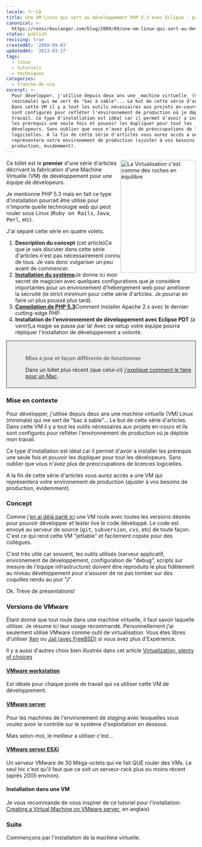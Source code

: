 ```yaml
---
locale: fr-CA
title: Une VM Linux qui sert au développement PHP 5.3 avec Eclipse - partie I
canonical: >-
  https://renoirboulanger.com/blog/2009/09/une-vm-linux-qui-sert-au-developpement-php-5-3-avec-eclipse-partie-i/
status: publish
revising: true
createdAt: '2009-09-03'
updatedAt: '2013-03-27'
tags:
  - linux
  - tutoriels
  - techniques
categories:
  - tranche-de-vie
excerpt: >-
  Pour développer, j'utilise depuis deux ans une _machine virtuelle_ (VM) Linux
  (minimale) qui me sert de "bac à sable"... Le but de cette série d'articles.
  Dans cette VM il y a tout les outils nécessaires aux projets en-cours et ils
  sont configurés pour refléter l'environnement de production où je déploie mon
  travail. Ce type d'installation est idéal car il permet d'avoir a installer
  les prérequis une seule fois et pouvoir les dupliquer pour tout les
  dévelopeurs. Sans oublier que vous n'avez plus de préoccupations de licences
  logicielles. A la fin de cette série d'articles vous aurez accès a une VM qui
  représentera votre environement de production (ajuster à vos besoins de
  production, évidemment).
---
```


<img class="size-medium wp-image-1082" style="border: none; float: right;" title="La Virtualisation c'est comme des roches en équilibre" src="https://renoirb.github.io/site-assets/assets/content/blog/2009/09/virtualization-200x300.jpg" alt="La Virtualisation c'est comme des roches en équilibre" width="200" height="300" />Ce billet est le <strong>premier</strong> d'une série d'articles décrivant la fabrication d'une Machine Virtuelle (VM) de développement pour une équipe de dévelopeurs.

Je mentionne PHP 5.3 mais en fait ce type d'installation pourrait être utilisé pour n'importe quelle technologie web qui peut rouler sous Linux (<tt>Ruby on Rails</tt>, <tt>Java</tt>, <tt>Perl</tt>, etc).

J'ai séparé cette série en quatre volets.
<ol>
	<li><strong>Description du concept</strong> (cet article)Ce que je vais discuter dans cette série d'articles n'est pas nécessairement connu de tous. Je vais donc vulgariser un peu avant de commencer.</li>
	<li><strong><a href="/blog/2009/09/une-vm-linux-qui-sert-au-developpement-php-5-3-avec-eclipse-partie-ii/">Installation du système</a></strong>Je donne ici mon secret de magicien avec quelques configurations que je considère importantes pour un environement d'hébergement web pour améliorer la sécruité (le strict minimum pour cette série d'articles. Je pourrai en faire un plus poussé plus tard).</li>
	<li><strong><a href="/blog/2009/09/une-vm-linux-qui-sert-au-developpement-php-5-3-avec-eclipse-partie-iii">Compilation de PHP 5.3</a></strong>Comment installer Apache 2.x avec le dernier cutting-edge PHP.</li>
	<li><strong>Installation de l'environnement de développement avec Eclipse PDT</strong> (à venir)La magie se passe par là! Avec ce setup votre équipe pourra répliquer l'installation de développement a volonté.</li>
</ol>

<div style="background: #ececec; margin: 5px 0px; padding: 18px 8px 8px 50px; border: 1px solid #333;">
<h4 style="color: #777; margin-bottom: 10px;">Mise à jour et façon différente de fonctionner</h4>
<p>Dans un billet plus récent (que celui-ci) <a href="/blog/2010/07/installer-une-machine-virtuelle-linux-roulant-dans-vmware-fusion-sous-mac-os-x/">j'explique comment le faire pour un Mac</a>.</p>
</div>

<h3>Mise en contexte</h3>
Pour développer, j'utilise depuis deux ans une <em>machine virtuelle</em> (VM) Linux (minimale) qui me sert de "bac à sable"... Le but de cette série d'articles. Dans cette VM il y a tout les outils nécessaires aux projets en-cours et ils sont configurés pour refléter l'environnement de production où je déploie mon travail.

Ce type d'installation est idéal car il permet d'avoir a installer les prérequis une seule fois et pouvoir les dupliquer pour tout les dévelopeurs. Sans oublier que vous n'avez plus de préoccupations de licences logicielles.

A la fin de cette série d'articles vous aurez accès a une VM qui représentera votre environement de production (ajuster à vos besoins de production, évidemment).
<!--more-->
<h3>Concept</h3>
Comme j'<a href="/blog/2007/11/mon-espace-de-travail/">en ai déjà parlé ici</a> une VM roule avec toutes les versions désirés pour pouvoir développer et tester live le code développé. Le code est envoyé au serveur de source (<tt>git</tt>, <tt>subversion</tt>, <tt>cvs</tt>, etc) de toute façon.  C'est ce qui rend cette VM "jettable" et facilement copiée pour des collègues.

C'est très utile car souvent, les outils utilisés (serveur applicatif, environement de développement, configuration de "debug", scripts sur mesure de l'équipe infrastructure) doivent être reproduits le plus fidèlement au niveau développement pour s'assurer de ne pas tomber sur des coquilles rendu au jour "J".

Ok. Trève de présentations!
<h3>Versions de VMware</h3>
Étant donné que tout roule dans une machine virtuelle, il faut savoir laquelle utiliser. Je résume ici leur usage recommandé. Personnellement j'ai seulement utilisé VMware comme outil de virtualisation. Vous êtes libres d'utiliser <a href="http://www.xen.org/">Xen</a> ou <a href="http://en.wikipedia.org/wiki/FreeBSD_jail">Jail (avec FreeBSD)</a> si vous avez plus d'Expérience.

Il y a aussi d'autres choix bien illustrés dans cet article <a lang="en" href="http://www.dedoimedo.com/computers/virtualization.html">Virtualization, plenty of choices</a>
<h4><a href="http://www.vmware.com/products/workstation/">VMware workstation</a></h4>
Est idéale pour chaque poste de travail qui va utiliser cette VM de développement.
<h4><a href="http://www.vmware.com/products/server/">VMware server</a></h4>
Pour les machines de l'environement de <em>staging</em> avec lesquelles vous voulez avoir le contrôle sur le système d'exploitation en dessous.

Mais selon-moi, le meilleur a utiliser c'est...
<h4><a href="http://www.vmware.com/products/esxi/">VMware server ESXi</a></h4>
Un serveur VMware de 30 Méga-octets qui ne fait QUE rouler des VMs. Le seul hic c'est qu'il faut que ce soit un serveur-rack plus ou moins récent (après 2005 environ).
<h4>Installation dans une VM</h4>
Je vous recommande de vous inspirer de ce tutoriel pour l'installation: <a lang="en" href="http://helpdeskgeek.com/virtualization/creating-a-virtual-machine-on-vmware-server/">Creating a Virtual Machine on VMware server</a>, en anglais)
<h3>Suite</h3>
Commençons par l'installation de la machine virtuelle.
